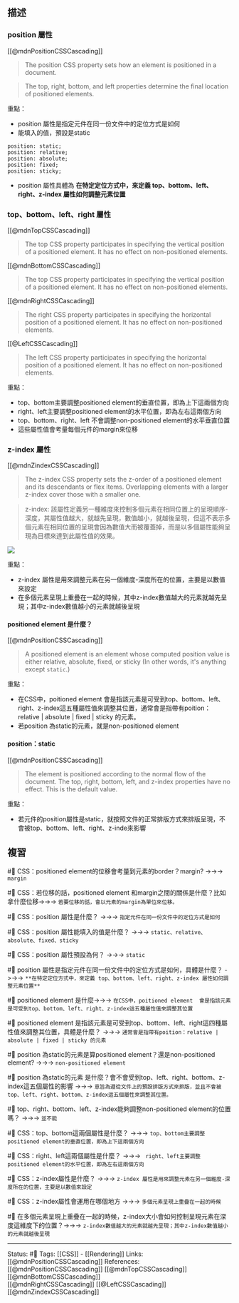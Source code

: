 ## 描述


### position 屬性
[[@mdnPositionCSSCascading]]
> The position CSS property sets how an element is positioned in a document. 

> The top, right, bottom, and left properties determine the final location of positioned elements.

重點：
- position 屬性是指定元件在同一份文件中的定位方式是如何
- 能填入的值，預設是static
```
position: static;
position: relative;
position: absolute;
position: fixed;
position: sticky;
```
- position 屬性具體為 **在特定定位方式中，來定義 top、bottom、left、right、z-index 屬性如何調整元素位置**

### top、bottom、left、right 屬性
[[@mdnTopCSSCascading]]
> The top CSS property participates in specifying the vertical position of a positioned element. It has no effect on non-positioned elements.

[[@mdnBottomCSSCascading]]  
> The top CSS property participates in specifying the vertical position of a positioned element. It has no effect on non-positioned elements.

[[@mdnRightCSSCascading]]
> The right CSS property participates in specifying the horizontal position of a positioned element. It has no effect on non-positioned elements.

[[@LeftCSSCascading]]
> The left CSS property participates in specifying the horizontal position of a positioned element. It has no effect on non-positioned elements.

重點：
- top、bottom主要調整positioned element的垂直位置，即為上下這兩個方向
- right、left主要調整positioned element的水平位置，即為左右這兩個方向
- top、bottom、right、left 不會調整non-positioned element的水平垂直位置
- 這些屬性值會考量每個元件的margin來位移

### z-index  屬性
[[@mdnZindexCSSCascading]]
> The z-index CSS property sets the z-order of a positioned element and its descendants or flex items. Overlapping elements with a larger z-index cover those with a smaller one.

> z-index: 該屬性定義另一種維度來控制多個元素在相同位置上的呈現順序-深度，其屬性值越大，就越先呈現，數值越小，就越後呈現，但這不表示多個元素在相同位置的呈現會因為數值大而被覆蓋掉，而是以多個屬性能夠呈現為目標來達到此屬性值的效果。

  

![](https://res.cloudinary.com/dqfxgtyoi/image/upload/v1629726946/blog/htmlPosition/zIndexFromAC_vhpa0z.png)

  

重點：
- z-index 屬性是用來調整元素在另一個維度-深度所在的位置，主要是以數值來設定
- 在多個元素呈現上重疊在一起的時候，其中z-index數值越大的元素就越先呈現；其中z-index數值越小的元素就越後呈現


#### positioned element 是什麼？
[[@mdnPositionCSSCascading]]
> A positioned element is an element whose computed position value is either relative, absolute, fixed, or sticky (In other words, it's anything except `static`.)

重點：
- 在CSS中，poitioned element  會是指該元素是可受到top、bottom、left、right、z-index這五種屬性值來調整其位置，通常會是指帶有poition：relative | absolute | fixed | sticky 的元素。
- 若position 為static的元素，就是non-positioned element


#### position：static
[[@mdnPositionCSSCascading]]
> The element is positioned according to the normal flow of the document. The top, right, bottom, left, and z-index properties have no effect. This is the default value.


重點：
- 若元件的position屬性是static，就按照文件的正常排版方式來排版呈現，不會被top、bottom、left、right、z-inde來影響

## 複習

#🧠 CSS：positioned element的位移會考量到元素的border？margin? ->->-> `margin`
<!--SR:!2022-09-22,10,250-->

#🧠 CSS：若位移的話，positioned element 和margin之間的關係是什麼？比如拿什麼位移->->-> `若要位移的話，會以元素的margin為單位來位移。`
<!--SR:!2022-09-12,3,250-->

#🧠 CSS：position 屬性是什麼？ ->->-> `指定元件在同一份文件中的定位方式是如何`
<!--SR:!2022-09-21,10,250-->

#🧠 CSS：position 屬性能填入的值是什麼？ ->->-> `static、relative、absolute、fixed、sticky`
<!--SR:!2022-09-21,10,250-->

#🧠 CSS：position 屬性預設為何？ ->->-> `static`
<!--SR:!2022-09-21,10,250-->

#🧠 position 屬性是指定元件在同一份文件中的定位方式是如何，具體是什麼？ ->->-> `**在特定定位方式中，來定義 top、bottom、left、right、z-index 屬性如何調整元素位置**`
<!--SR:!2022-09-21,10,250-->


#🧠 positioned element 是什麼->->-> `在CSS中，poitioned element  會是指該元素是可受到top、bottom、left、right、z-index這五種屬性值來調整其位置`
<!--SR:!2022-09-21,10,250-->

#🧠 positioned element 是指該元素是可受到top、bottom、left、right這四種屬性值來調整其位置，具體是什麼？ ->->-> `通常會是指帶有poition：relative | absolute | fixed | sticky 的元素`
<!--SR:!2022-09-13,2,230-->

#🧠 position 為static的元素是算positioned element？還是non-positioned element?  ->->-> `non-positioned element`
<!--SR:!2022-09-21,10,250-->

#🧠 position 為static的元素 是什麼？會不會受到top、left、right、bottom、z-index這五個屬性的影響 ->->-> `意旨為遵從文件上的預設排版方式來排版，並且不會被top、left、right、bottom、z-index這五個屬性來調整其位置。`
<!--SR:!2022-09-21,10,250-->

#🧠 top、right、bottom、left、z-index能夠調整non-positioned element的位置嗎？ ->->-> `並不能`
<!--SR:!2022-09-21,10,250-->

#🧠 CSS：top、bottom這兩個屬性是什麼？ ->->-> `top、bottom主要調整positioned element的垂直位置，即為上下這兩個方向`
<!--SR:!2022-09-21,10,250-->

#🧠 CSS：right、left這兩個屬性是什麼？ ->->-> ` right、left主要調整positioned element的水平位置，即為左右這兩個方向`
<!--SR:!2022-09-21,10,250-->


#🧠 CSS：z-index屬性是什麼？ ->->-> `z-index 屬性是用來調整元素在另一個維度-深度所在的位置，主要是以數值來設定`
<!--SR:!2022-09-21,10,250-->

#🧠 CSS：z-index屬性會運用在哪個地方 ->->-> `多個元素呈現上重疊在一起的時候`
<!--SR:!2022-09-21,10,250-->

#🧠 在多個元素呈現上重疊在一起的時候，z-index大小會如何控制呈現元素在深度這維度下的位置？->->-> `z-index數值越大的元素就越先呈現；其中z-index數值越小的元素就越後呈現`
<!--SR:!2022-09-21,10,250-->


---
Status: #🌱 
Tags:
[[CSS]] - [[Rendering]]
Links:
[[@mdnPositionCSSCascading]]
References:
[[@mdnPositionCSSCascading]]
[[@mdnTopCSSCascading]]
[[@mdnBottomCSSCascading]]  
[[@mdnRightCSSCascading]]
[[@LeftCSSCascading]]
[[@mdnZindexCSSCascading]]

